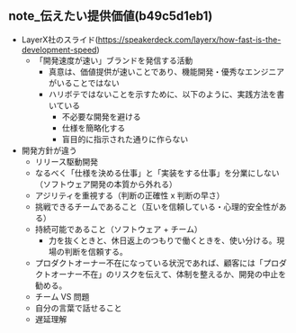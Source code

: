 note_伝えたい提供価値(b49c5d1eb1)
---

- LayerX社のスライド(https://speakerdeck.com/layerx/how-fast-is-the-development-speed)
  - 「開発速度が速い」ブランドを発信する活動
    - 真意は、価値提供が速いことであり、機能開発・優秀なエンジニアがいることではない
    - ハリボテではないことを示すために、以下のように、実践方法を書いている
      - 不必要な開発を避ける
      - 仕様を簡略化する
      - 盲目的に指示された通りに作らない
- 開発方針が違う
  - リリース駆動開発
  - なるべく「仕様を決める仕事」と「実装をする仕事」を分業にしない（ソフトウェア開発の本質から外れる）
  - アジリティを重視する（判断の正確性 x 判断の早さ）
  - 挑戦できるチームであること（互いを信頼している・心理的安全性がある）
  - 持続可能であること（ソフトウェア + チーム）
    - 力を抜くときと、休日返上のつもりで働くときを、使い分ける。現場の判断を信頼する。
  - プロダクトオーナー不在になっている状況であれば、顧客には「プロダクトオーナー不在」のリスクを伝えて、体制を整えるか、開発の中止を勧める。
  - チーム VS 問題
  - 自分の言葉で話せること
  - 遅延理解